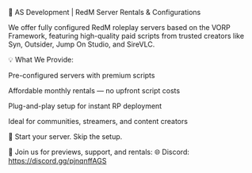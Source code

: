 🔧 AS Development | RedM Server Rentals & Configurations

We offer fully configured RedM roleplay servers based on the VORP Framework, featuring high-quality paid scripts from trusted creators like Syn, Outsider, Jump On Studio, and SireVLC.

💡 What We Provide:

Pre-configured servers with premium scripts

Affordable monthly rentals — no upfront script costs

Plug-and-play setup for instant RP deployment

Ideal for communities, streamers, and content creators

🚀 Start your server. Skip the setup.

📌 Join us for previews, support, and rentals:
🌐 Discord: https://discord.gg/pjnqnffAGS
